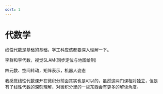 ```yaml
---
sort: 1
---
```

# 代数学

线性代数是基础的基础，学工科应该都要深入理解一下。


李群和李代数，视觉SLAM(同步定位与地图绘制)

四元数、空间转动，矩阵表示，机器人姿态

我感觉线性代数课开在微积分前面其实也是可以的，虽然这两门课相对独立，但是有了线性代数的深刻理解，对微积分里的一些东西会有更多的解读角度。





